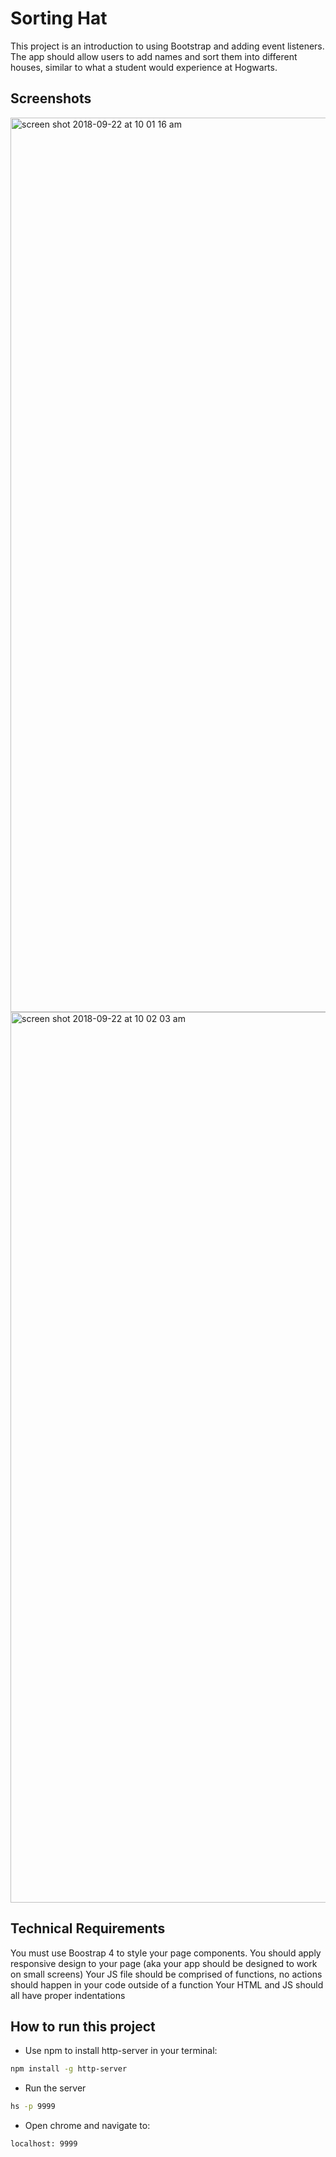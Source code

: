 # Sorting Hat

This project is an introduction to using Bootstrap and adding event listeners. The app should allow users to add names and sort them into different houses, similar to what a student would experience at Hogwarts. 

## Screenshots
<img width="1431" alt="screen shot 2018-09-22 at 10 01 16 am" src="https://user-images.githubusercontent.com/16019344/45919470-27924980-be5b-11e8-984b-f865bc067f5b.png">
<img width="1425" alt="screen shot 2018-09-22 at 10 02 03 am" src="https://user-images.githubusercontent.com/16019344/45919467-0e899880-be5b-11e8-81b5-6179598b27b5.png">

## Technical Requirements

You must use Boostrap 4 to style your page components.
You should apply responsive design to your page (aka your app should be designed to work on small screens)
Your JS file should be comprised of functions, no actions should happen in your code outside of a function
Your HTML and JS should all have proper indentations

## How to run this project
* Use npm to install http-server in your terminal: 
```sh
npm install -g http-server
```
* Run the server
```sh
hs -p 9999
```
* Open chrome and navigate to: 
```
localhost: 9999
```
